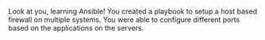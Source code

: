 Look at you, learning Ansible!
You created a playbook to setup a host based firewall on multiple systems. You were able to configure different ports based on the applications on the servers.